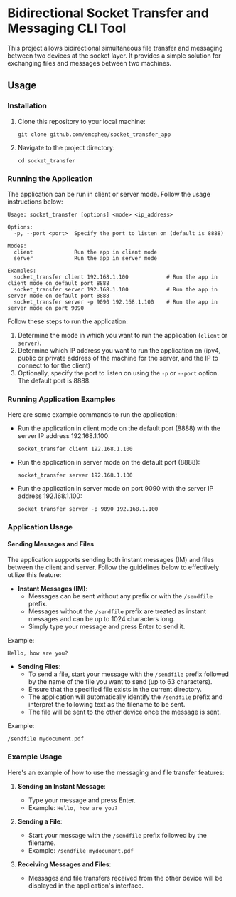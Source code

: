 # Bidirectional Socket Transfer and Messaging CLI Tool

This project allows bidirectional simultaneous file transfer and messaging between two devices at the socket layer. It provides a simple solution for exchanging files and messages between two machines.

## Usage

### Installation
1. Clone this repository to your local machine:

    ```
    git clone github.com/emcphee/socket_transfer_app
    ```

2. Navigate to the project directory:

    ```
    cd socket_transfer
    ```

### Running the Application
The application can be run in client or server mode. Follow the usage instructions below:

```
Usage: socket_transfer [options] <mode> <ip_address>

Options:
  -p, --port <port>  Specify the port to listen on (default is 8888)

Modes:
  client             Run the app in client mode
  server             Run the app in server mode

Examples:
  socket_transfer client 192.168.1.100            # Run the app in client mode on default port 8888
  socket_transfer server 192.168.1.100            # Run the app in server mode on default port 8888
  socket_transfer server -p 9090 192.168.1.100    # Run the app in server mode on port 9090
```

Follow these steps to run the application:

1. Determine the mode in which you want to run the application (`client` or `server`).
2. Determine which IP address you want to run the application on (ipv4, public or private address of the machine for the server, and the IP to connect to for the client)
3. Optionally, specify the port to listen on using the `-p` or `--port` option. The default port is 8888.

### Running Application Examples
Here are some example commands to run the application:

- Run the application in client mode on the default port (8888) with the server IP address 192.168.1.100:

    ```
    socket_transfer client 192.168.1.100
    ```

- Run the application in server mode on the default port (8888):

    ```
    socket_transfer server 192.168.1.100
    ```

- Run the application in server mode on port 9090 with the server IP address 192.168.1.100:

    ```
    socket_transfer server -p 9090 192.168.1.100
    ```

### Application Usage

#### Sending Messages and Files

The application supports sending both instant messages (IM) and files between the client and server. Follow the guidelines below to effectively utilize this feature:

- **Instant Messages (IM)**:
  - Messages can be sent without any prefix or with the `/sendfile` prefix.
  - Messages without the `/sendfile` prefix are treated as instant messages and can be up to 1024 characters long.
  - Simply type your message and press Enter to send it.

Example:
```
Hello, how are you?
```

- **Sending Files**:
  - To send a file, start your message with the `/sendfile` prefix followed by the name of the file you want to send (up to 63 characters).
  - Ensure that the specified file exists in the current directory.
  - The application will automatically identify the `/sendfile` prefix and interpret the following text as the filename to be sent.
  - The file will be sent to the other device once the message is sent.

Example:
```
/sendfile mydocument.pdf
```

### Example Usage

Here's an example of how to use the messaging and file transfer features:

1. **Sending an Instant Message**:
   - Type your message and press Enter.
   - Example: `Hello, how are you?`

2. **Sending a File**:
   - Start your message with the `/sendfile` prefix followed by the filename.
   - Example: `/sendfile mydocument.pdf`

3. **Receiving Messages and Files**:
   - Messages and file transfers received from the other device will be displayed in the application's interface.